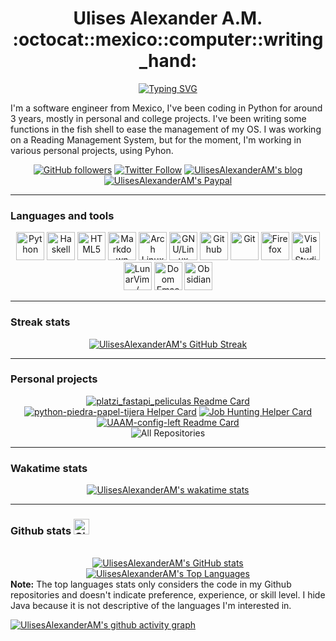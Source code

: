 <!-- markdownlint-disable MD033 -->

<h1 align="center"> Ulises Alexander A.M. :octocat::mexico::computer::writing_hand: </h1>

<!-- Typing SVG by DenverCoder1 - https://github.com/DenverCoder1/readme-typing-svg -->
<div align=center>
  <a href="https://git.io/typing-svg"><img src="https://readme-typing-svg.demolab.com?font=+JetBrains+Mono+&pause=1000&color=D2183B&center=true&width=440&height=45&lines=Software+Engineer;Python+developer;Arch+Linux+user;Avid+reader" alt="Typing SVG" /></a>
</div>

I'm a software engineer from Mexico, I've been coding in Python for around 3 years, mostly in personal and college projects. I've been writing some functions in the fish shell to ease the management of my OS. I was working on a Reading Management System, but for the moment, I'm working in various personal projects, using Pyhon.

<!-- Social badges section -->
<!-- Badges with custom icons - https://github.com/DenverCoder1/custom-icon-badges -->
<div align=center>
  <a href="https://github.com/UlisesAlexanderAM?tab=followers">
    <img alt="GitHub followers" title="Follow me on Github" src="https://custom-icon-badges.demolab.com/github/followers/UlisesAlexanderAM?color=red&label=Follow&logo=github&style=for-the-badge"></a>
  <a href="https://twitter.com/intent/follow?screen_name=ulisesaam">
    <img alt="Twitter Follow" title="Follow me on Twitter" src="https://custom-icon-badges.demolab.com/twitter/follow/ulisesaam?color=blue&logo=twitter&style=for-the-badge"></a>
  <a href="https://uaam.hashnode.dev">
    <img alt="UlisesAlexanderAM's blog" title="Visit my blog" src="https://custom-icon-badges.demolab.com/badge/Blog-blue.svg?style=for-the-badge&logo=hashnode"></a>
  <a href="https://www.paypal.com/paypalme/UlisesAlexanderAM">
    <img alt="UlisesAlexanderAM's Paypal" title="You can donate to my PayPal" src="https://custom-icon-badges.demolab.com/badge/Paypal-blue.svg?style=for-the-badge&logo=paypal"></a>
</div>

---

### Languages and tools

<div align=center>
  <a href="https://www.python.org">
    <img  alt="Python" title="Python" width=45px src="https://cdn.jsdelivr.net/gh/devicons/devicon/icons/python/python-original.svg" /></a>
  <a href="https://www.haskell.org">
    <img  alt="Haskell" title="Haskell" width=45px src="https://cdn.jsdelivr.net/gh/devicons/devicon/icons/haskell/haskell-original.svg" /></a>
  <a href="https://developer.mozilla.org/en-US/docs/Glossary/HTML5">
    <img  alt="HTML5" title="HTML5" width=45px src="https://cdn.jsdelivr.net/gh/devicons/devicon/icons/html5/html5-original.svg" /></a>
  <a href="https://docs.github.com/articles/markdown-basics">
    <img  alt="Markdown" title="Markdown" width=45px src="https://cdn.simpleicons.org/markdown/_/white" /></a>
  <a href="https://archlinux.org/">
    <img  alt="Arch Linux" title="Arch Linux" width=45px src="https://cdn.simpleicons.org/archlinux/1793D1" /></a>
  <a href="https://en.wikipedia.org/wiki/Linux">
    <img  alt="GNU/Linux" title="GNU/Linux" width=45px src="https://cdn.jsdelivr.net/gh/devicons/devicon/icons/linux/linux-original.svg" /></a>
  <a href="https://github.com">
    <img  alt="Github" title="Github" width=45px src="https://cdn.simpleicons.org/github/_/white" /></a>
  <a href="https://git-scm.com">
    <img  alt="Git" title="Git" width=45px src="https://cdn.jsdelivr.net/gh/devicons/devicon/icons/git/git-original.svg" /></a>
  <a href="https://www.mozilla.org/en-US/firefox/">
    <img  alt="Firefox" title="Firefox" width=45px src="https://cdn.jsdelivr.net/gh/devicons/devicon/icons/firefox/firefox-plain.svg" /></a>
  <a href="https://code.visualstudio.com/">
    <img alt="Visual Studio Code" title="Visual Studio Code" width=45px src="https://cdn.jsdelivr.net/gh/devicons/devicon/icons/vscode/vscode-original.svg" /></a>
  <a href="https://www.lunarvim.org/">
    <img alt="LunarVim / Neovim" title="LunarVim / Neovim" width=45px src="https://cdn.simpleicons.org/neovim/57A143" /></a>
  <a href="https://github.com/doomemacs/doomemacs">
    <img  alt="Doom Emacs" title="Doom Emacs" width=45px src="https://cdn.simpleicons.org/gnuemacs/7f5ab6" /></a>
  <a href="https://obsidian.md/">
    <img  alt="Obsidian" title="Obsidian" width=45px src="https://cdn.simpleicons.org/obsidian/7C3AED" /></a>
</div>
  
---

### Streak stats

<div align=center>

  <a href="https://git.io/streak-stats">
    <img alt="UlisesAlexanderAM's GitHub Streak" src="https://streak-stats.demolab.com?user=UlisesAlexanderAM&theme=neon-dark" /></a>

</div>

---

### Personal projects

<div align=center>
    <a href="https://github.com/UlisesAlexanderAM/Personal-inventory">
      <img alt="platzi_fastapi_peliculas Readme Card" src="https://github-readme-stats-ulisesalexanderam.vercel.app/api/pin/?username=UlisesAlexanderAM&repo=Personal-inventory&theme=radical" /></a>
    <a href="https://github.com/UlisesAlexanderAM/python-piedra-papel-tijera">
      <img alt="python-piedra-papel-tijera Helper Card" src="https://github-readme-stats-ulisesalexanderam.vercel.app/api/pin/?username=UlisesAlexanderAM&repo=python-piedra-papel-tijera&theme=radical" /></a>
    <a href="https://github.com/UlisesAlexanderAM/my_portfolio_api">
      <img alt="Job Hunting Helper Card" src="https://github-readme-stats-ulisesalexanderam.vercel.app/api/pin/?username=UlisesAlexanderAM&repo=my_portfolio_api&theme=radical" /></a>
    <a href="https://github.com/UlisesAlexanderAM/archlinux-hyprland-config-python">
      <img alt="UAAM-config-left Readme Card" src="https://github-readme-stats-ulisesalexanderam.vercel.app/api/pin/?username=UlisesAlexanderAM&repo=archlinux-hyprland-config-python&theme=radical" /></a>
    </br>
    <img alt="All Repositories" title="All Repositories" src="https://custom-icon-badges.demolab.com/badge/-All%20Repos-e41d44?style=for-the-badge&logoColor=white&logo=repo" /></a>
</div>

---

### Wakatime stats

<div align=center>
  <a href="https://github.com/anuraghazra/github-readme-stats">
    <img alt="UlisesAlexanderAM's wakatime stats" src="https://github-readme-stats-ulisesalexanderam.vercel.app/api/wakatime?username=Ulises_Alexander_AM&theme=radical&layout=compact" /></a>
</div>

---

### Github stats <img alt="Github" title="Github" width=25px src="https://cdn.jsdelivr.net/npm/simple-icons@latest/icons/github.svg" />

<!-- https://github.com/anuraghazra/github-readme-stats -->
<!-- <details>
<summary><b>Github Profile Stats</b></summary> -->
  <div align=center>
    <br/>
    <a href="https://github.com/anuraghazra/github-readme-stats">
      <img alt="UlisesAlexanderAM's GitHub stats" src="https://github-readme-stats-ulisesalexanderam.vercel.app/api?username=UlisesAlexanderAM&show_icons=true&theme=radical"/></a>
    <a href="https://github.com/anuraghazra/github-readme-stats">
        <img alt="UlisesAlexanderAM's Top Languages" src="https://github-readme-stats-ulisesalexanderam.vercel.app/api/top-langs/?username=UlisesAlexanderAM&layout=compact&theme=radical&hide=java&langs_count=6"/></a>
    <br/>
  </div>
  <b>Note:</b> The top languages stats only considers the code in my Github repositories and doesn't indicate preference, experience, or skill level. I hide Java because it is not descriptive of the languages I'm interested in.
  <br/>
<!--</details>-->

<a href="https://github.com/ashutosh00710/github-readme-activity-graph"><img alt="UlisesAlexanderAM's github activity graph" src="https://github-readme-activity-graph.vercel.app/graph?username=UlisesAlexanderAM&theme=redical"/></a>
